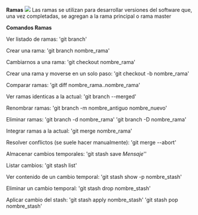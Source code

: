 **Ramas**
![](https://cdn-images-1.medium.com/max/1200/1*br5JNMOLPTG36gMzBELQ-g.png)
Las ramas se utilizan para desarrollar versiones del software que, una vez completadas, se agregan a la rama principal o rama master


**Comandos Ramas**

Ver listado de ramas:
'git branch'
>
Crear una rama:
'git branch nombre_rama'

Cambiarnos a una rama:
'git checkout nombre_rama'

Crear una rama y moverse en un solo paso:
'git checkout -b nombre_rama'

Comparar ramas:
'git diff nombre_rama..nombre_rama'

Ver ramas identicas a la actual:
'git branch --merged'

Renombrar ramas:
'git branch -m nombre_antiguo nombre_nuevo'

Eliminar ramas:
'git branch -d nombre_rama'
'git branch -D nombre_rama'

Integrar ramas a la actual:
'git merge nombre_rama'

Resolver conflictos (se suele hacer manualmente):
'git merge --abort'

Almacenar cambios temporales:
'git stash save *Mensaje*''

Listar cambios:
'git stash list'

Ver contenido de un cambio temporal:
'git stash show -p nombre_stash'

Eliminar un cambio temporal:
'git stash drop nombre_stash'

Aplicar cambio del stash:
'git stash apply nombre_stash'
'git stash pop nombre_stash'

